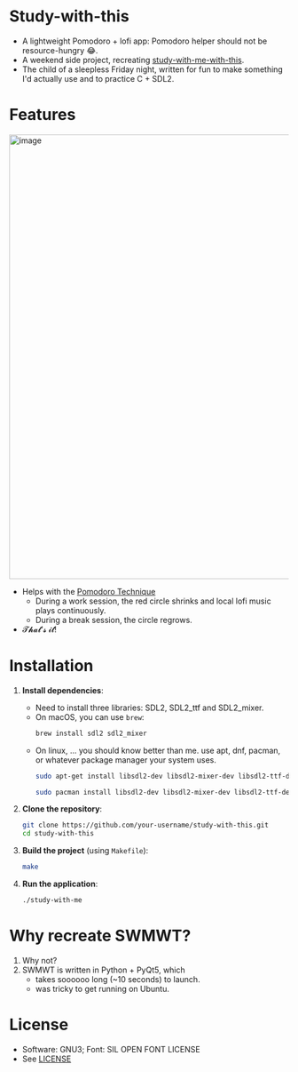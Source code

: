 # Study-with-this

- A lightweight Pomodoro + lofi app: Pomodoro helper should not be resource-hungry 😂.
- A weekend side project, recreating [study-with-me-with-this](https://github.com/stannam/study-with-me-with-this).
- The child of a sleepless Friday night, written for fun to make something I'd actually use and to practice C + SDL2.

# Features

<img width="800" alt="image" src="https://github.com/user-attachments/assets/1d9a5fc8-e1b6-4f4d-be55-85e285ec28b4" />

- Helps with the [Pomodoro Technique](https://en.wikipedia.org/wiki/Pomodoro_Technique)  
  - During a work session, the red circle shrinks and local lofi music plays continuously.  
  - During a break session, the circle regrows.  
- 𝓣𝓱𝓪𝓽'𝓼 𝓲𝓽!

# Installation
1. **Install dependencies**:
    - Need to install three libraries: SDL2, SDL2_ttf and SDL2_mixer.
    - On macOS, you can use `brew`:
      ```bash
      brew install sdl2 sdl2_mixer
      ```
    - On linux, ... you should know better than me. use apt, dnf, pacman, or whatever package manager your system uses. 
      ```bash
      sudo apt-get install libsdl2-dev libsdl2-mixer-dev libsdl2-ttf-dev
      ```
      ```bash
      sudo pacman install libsdl2-dev libsdl2-mixer-dev libsdl2-ttf-dev
      ```

2. **Clone the repository**:
    ```bash
    git clone https://github.com/your-username/study-with-this.git
    cd study-with-this
    ```

3. **Build the project** (using `Makefile`):
    ```bash
    make
    ```

4. **Run the application**:
    ```bash
    ./study-with-me
    ```

# Why recreate SWMWT?
1. Why not?  
2. SWMWT is written in Python + PyQt5, which  
   - takes soooooo long (~10 seconds) to launch.
   - was tricky to get running on Ubuntu.

# License
- Software: GNU3; Font: SIL OPEN FONT LICENSE
- See [LICENSE](./LICENSE)
